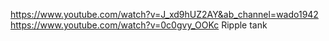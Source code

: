 https://www.youtube.com/watch?v=J_xd9hUZ2AY&ab_channel=wado1942
https://www.youtube.com/watch?v=0c0gvy_OOKc
Ripple tank

